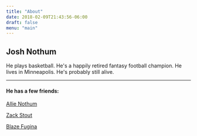 ```yaml
---
title: "About"
date: 2018-02-09T21:43:56-06:00
draft: false
menu: "main"
---
```


## Josh Nothum

He plays basketball. He's a happily retired fantasy football champion. He lives in Minneapolis. He's probably still alive.
___


#### He has a few friends:

 [Allie Nothum](https://www.createdbyallie.com/)

 [Zack Stout](http://www.zstout.com) 

 [Blaze Fugina](http://blazefugina.com/#/)